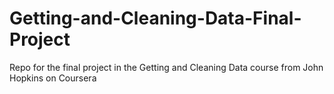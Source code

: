 # Getting-and-Cleaning-Data-Final-Project
Repo for the final project in the Getting and Cleaning Data course from John Hopkins on Coursera
